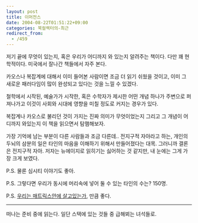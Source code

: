 ```yaml
---
layout: post
title: 이머전스
date: 2004-08-22T01:51:22+09:00
categories: 북컬렉터의-최근
redirect_from:
  - /459
---
```


저기 끝에 무엇이 있는지, 혹은 우리가 어디까지 와 있는지 알려주는 책이다. 다만 꽤 현학적이다. 미국에서 잘나간 책들에서 자주 본다.

카오스나 복잡계에 대해서 이미 들어본 사람이면 조금 더 읽기 쉬웠을 것이고, 이미 그 새로운 패러다임이 많이 완성되고 있다는 것을 느낄 수 있겠다.

철학에서 시작된, 예술가가 시작한, 혹은 수학자가 제시한 어떤 개념 하나가 주변으로 퍼져나가고 이것이 사회와 시대에 영향을 미칠 정도로 커지는 경우가 있다.

복잡계나 카오스로 불리던 것이 가지는 진짜 의미가 무엇이었는지 그리고 그 개념이 어디까지 와있는지 이 책을 읽으면서 탐햄해보자.

가장 기억에 남는 부분이 다른 사람들과 조금 다른데.. 전지구적 자아라고 하는, 개인의 두뇌의 삼분의 일은 타인의 마음을 이해하기 위해서 만들어졌다는 대목. 그러니까 결론은 전지구적 자아. 저자는 뉴에이지로 읽히기는 싫어하는 것 같지만, 내 눈에는 그게 가장 크게 보였다.

P.S. 물론 심시티 이야기도 좋아.

P.S. 그렇다면 우리가 동시에 머리속에 넣어 둘 수 있는 타인의 수는? 150명.

P.S. <a href="http://jinto.pe.kr/203"> 우리는 매트릭스안에 살고있는가</a>, 만큼 좋다.

---

떠나는 준비 중에 읽는다. 일단 스택에 있는 것들 중 급해뵈는 녀석들로.
